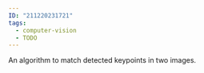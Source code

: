 ```yaml
---
ID: "211220231721"
tags:
  - computer-vision
  - TODO
---
```

An algorithm to match detected keypoints in two images.

